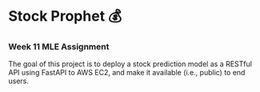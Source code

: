 # Stock Prophet :moneybag:
### Week 11 MLE Assignment

The goal of this project is to deploy a stock prediction model as a RESTful API using FastAPI to AWS EC2, and make it available (i.e., public) to end users. 